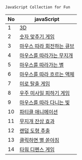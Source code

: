 ```
JavaScript Collection for Fun
```

| No | javaScript |
| ------------ | ------------- |
| 1 | <a href="https://baesub.github.io/JS/3d.html" target="_blank"> 3D </a>  |
| 2 | <a href="https://baesub.github.io/JS/choose-num.html" target="_blank"> 숫자 맞추기 게임 </a>  |
| 3 | <a href="https://baesub.github.io/JS/cube.html" target="_blank"> 마우스 따라 회전하는 큐브 </a>  |
| 4 | <a href="https://baesub.github.io/JS/follow-rainbow.html" target="_blank"> 마우스를 따라가는 무지개 </a>  |
| 5 | <a href="https://baesub.github.io/JS/follow-star.html" target="_blank"> 마우스를 따라가는 별 </a>  |
| 6 | <a href="https://baesub.github.io/JS/follow-water.html" target="_blank"> 마우스를 따라 흐르는 액체 </a>  |
| 7 | <a href="https://baesub.github.io/JS/miro.html" target="_blank"> 미로 탈출 게임 </a>  |
| 8 | <a href="https://baesub.github.io/JS/misaill-game.html" target="_blank"> 우주 미사일 피하기 게임 </a>  |
| 9 | <a href="https://baesub.github.io/JS/mouse-js.html" target="_blank"> 마우스를 따라 다니는 빛 </a>  |
| 10 | <a href="https://baesub.github.io/JS/particle.html" target="_blank"> 파티클 애니메이션 </a>  |
| 11 | <a href="https://baesub.github.io/JS/rainbow.html" target="_blank"> 무지개 잔상 효과 </a>  |
| 12 | <a href="https://baesub.github.io/JS/random.html" target="_blank"> 랜덤 도형 추출 </a>  |
| 13 | <a href="https://baesub.github.io/JS/starry.html" target="_blank"> 클릭하면 별 쏟아짐 </a>  |
| 14 | <a href="https://baesub.github.io/JS/tower.html" target="_blank"> 타워 디펜스 게임 </a>  |
